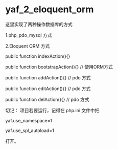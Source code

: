 # yaf_2_eloquent_orm
这里实现了两种操作数据库的方式

1.php_pdo_mysql 方式

2.Eloquent ORM 方式

public function indexAction(){}

public function bootstrapAction(){} // 使用ORM方式

public function addAction(){} // pdo 方式

public function editAction(){} // pdo 方式

public function delAction(){} // pdo 方式

切记：
项目若要运行，记得在 php.ini 文件中把

yaf.use_namespace=1

yaf.use_spl_autoload=1

打开。

